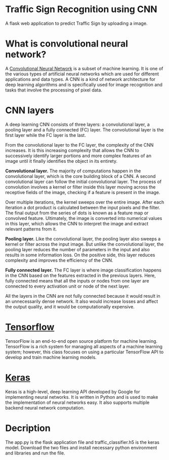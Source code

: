 # Traffic Sign Recognition using CNN
A flask web application to predict Traffic Sign by uploading a image.
# What is convolutional neural network?
A [Convolutional Neural Network](https://en.wikipedia.org/wiki/Convolutional_neural_network) is a subset of machine learning. 
It is one of the various types of artificial neural networks which are used for different applications and data types. 
A CNN is a kind of network architecture for deep learning algorithms and is specifically used for image recognition and tasks that involve the processing of pixel data.

# CNN layers
A deep learning CNN consists of three layers: a convolutional layer, a pooling layer and a fully connected (FC) layer. The convolutional layer is the first layer while the FC layer is the last.

From the convolutional layer to the FC layer, the complexity of the CNN increases. It is this increasing complexity that allows the CNN to successively identify larger portions and more complex features of an image until it finally identifies the object in its entirety.

**Convolutional layer.** 
The majority of computations happen in the convolutional layer, which is the core building block of a CNN. A second convolutional layer can follow the initial convolutional layer. The process of convolution involves a kernel or filter inside this layer moving across the receptive fields of the image, checking if a feature is present in the image.

Over multiple iterations, the kernel sweeps over the entire image. After each iteration a dot product is calculated between the input pixels and the filter. The final output from the series of dots is known as a feature map or convolved feature. Ultimately, the image is converted into numerical values in this layer, which allows the CNN to interpret the image and extract relevant patterns from it.

**Pooling layer.**
Like the convolutional layer, the pooling layer also sweeps a kernel or filter across the input image. But unlike the convolutional layer, the pooling layer reduces the number of parameters in the input and also results in some information loss. On the positive side, this layer reduces complexity and improves the efficiency of the CNN.

**Fully connected layer.**
The FC layer is where image classification happens in the CNN based on the features extracted in the previous layers. Here, fully connected means that all the inputs or nodes from one layer are connected to every activation unit or node of the next layer.

All the layers in the CNN are not fully connected because it would result in an unnecessarily dense network. It also would increase losses and affect the output quality, and it would be computationally expensive.

# [Tensorflow](https://www.tensorflow.org/overview)
TensorFlow is an end-to-end open source platform for machine learning. TensorFlow is a rich system for managing all aspects of a machine learning system; however, this class focuses on using a particular TensorFlow API to develop and train machine learning models.

# [Keras](https://keras.io/about/)
Keras is a high-level, deep learning API developed by Google for implementing neural networks. It is written in Python and is used to make the implementation of neural networks easy. It also supports multiple backend neural network computation.  

# Decription
The app.py is the flask application file and traffic_classifier.h5 is the keras model.
Download the two files and install necessary python environment and libraries and run the file.
